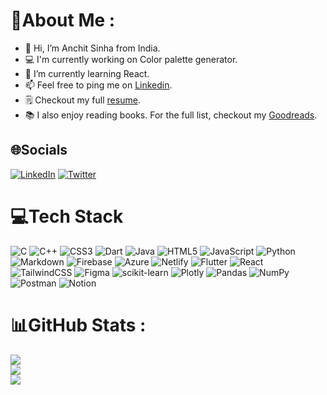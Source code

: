 # 💫About Me :
- 👋 Hi, I’m Anchit Sinha from India.
- 💻 I'm currently working on Color palette generator.
- 🌱 I’m currently learning React.
- 📫 Feel free to ping me on [Linkedin](https://www.linkedin.com/in/anchit-sinha-84132b120/).
- 🗒️ Checkout my full [resume](https://drive.google.com/file/d/1U4qa0lZMZGoLDdK_brbMI67JXNvyp8R5/view?usp=sharing).
- 📚 I also enjoy reading books. For the full list, checkout my [Goodreads](https://www.goodreads.com/user/show/54608747-anchit-sinha).

## 🌐Socials
[![LinkedIn](https://img.shields.io/badge/LinkedIn-%230077B5.svg?logo=linkedin&logoColor=white)](https://linkedin.com/in/anchit1909) [![Twitter](https://img.shields.io/badge/Twitter-%231DA1F2.svg?logo=Twitter&logoColor=white)](https://twitter.com/anchit1909) 

# 💻Tech Stack
![C](https://img.shields.io/badge/c-%2300599C.svg?style=flat&logo=c&logoColor=white) ![C++](https://img.shields.io/badge/c++-%2300599C.svg?style=flat&logo=c%2B%2B&logoColor=white) ![CSS3](https://img.shields.io/badge/css3-%231572B6.svg?style=flat&logo=css3&logoColor=white) ![Dart](https://img.shields.io/badge/dart-%230175C2.svg?style=flat&logo=dart&logoColor=white) ![Java](https://img.shields.io/badge/java-%23ED8B00.svg?style=flat&logo=java&logoColor=white) ![HTML5](https://img.shields.io/badge/html5-%23E34F26.svg?style=flat&logo=html5&logoColor=white) ![JavaScript](https://img.shields.io/badge/javascript-%23323330.svg?style=flat&logo=javascript&logoColor=%23F7DF1E) ![Python](https://img.shields.io/badge/python-3670A0?style=flat&logo=python&logoColor=ffdd54) ![Markdown](https://img.shields.io/badge/markdown-%23000000.svg?style=flat&logo=markdown&logoColor=white) ![Firebase](https://img.shields.io/badge/firebase-%23039BE5.svg?style=flat&logo=firebase) ![Azure](https://img.shields.io/badge/azure-%230072C6.svg?style=flat&logo=azure-devops&logoColor=white) ![Netlify](https://img.shields.io/badge/netlify-%23000000.svg?style=flat&logo=netlify&logoColor=#00C7B7) ![Flutter](https://img.shields.io/badge/Flutter-%2302569B.svg?style=flat&logo=Flutter&logoColor=white) ![React](https://img.shields.io/badge/react-%2320232a.svg?style=flat&logo=react&logoColor=%2361DAFB) ![TailwindCSS](https://img.shields.io/badge/tailwindcss-%2338B2AC.svg?style=flat&logo=tailwind-css&logoColor=white) 	![Figma](https://img.shields.io/badge/figma-%23F24E1E.svg?style=flat&logo=figma&logoColor=white) ![scikit-learn](https://img.shields.io/badge/scikit--learn-%23F7931E.svg?style=flat&logo=scikit-learn&logoColor=white) ![Plotly](https://img.shields.io/badge/Plotly-%233F4F75.svg?style=flat&logo=plotly&logoColor=white) ![Pandas](https://img.shields.io/badge/pandas-%23150458.svg?style=flat&logo=pandas&logoColor=white) ![NumPy](https://img.shields.io/badge/numpy-%23013243.svg?style=flat&logo=numpy&logoColor=white) ![Postman](https://img.shields.io/badge/Postman-FF6C37?style=flat&logo=postman&logoColor=white) ![Notion](https://img.shields.io/badge/Notion-%23000000.svg?style=flat&logo=notion&logoColor=white)
# 📊GitHub Stats :
![](https://github-readme-stats.vercel.app/api?username=anchit1909&theme=radical&hide_border=true&include_all_commits=false&count_private=false)<br/>
![](https://github-readme-streak-stats.herokuapp.com/?user=anchit1909&theme=radical&hide_border=true)<br/>
![](https://github-readme-stats.vercel.app/api/top-langs/?username=anchit1909&theme=radical&hide_border=true&include_all_commits=false&count_private=false&layout=compact)
